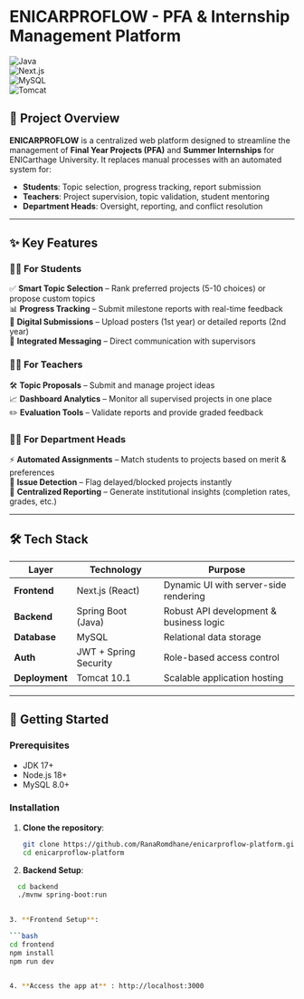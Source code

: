 # ENICARPROFLOW - PFA & Internship Management Platform  

![Java](https://img.shields.io/badge/Backend-Spring_Boot-6DB33F?logo=spring)  
![Next.js](https://img.shields.io/badge/Frontend-Next.js-000000?logo=next.js)  
![MySQL](https://img.shields.io/badge/Database-MySQL-4479A1?logo=mysql)  
![Tomcat](https://img.shields.io/badge/Server-Tomcat_10.1-F8DC75?logo=apache-tomcat)  

## 🚀 Project Overview  
**ENICARPROFLOW** is a centralized web platform designed to streamline the management of **Final Year Projects (PFA)** and **Summer Internships** for ENICarthage University. It replaces manual processes with an automated system for:  
- **Students**: Topic selection, progress tracking, report submission  
- **Teachers**: Project supervision, topic validation, student mentoring  
- **Department Heads**: Oversight, reporting, and conflict resolution  

---

## ✨ Key Features  

### 👨‍🎓 For Students  
✅ **Smart Topic Selection** – Rank preferred projects (5-10 choices) or propose custom topics  
📊 **Progress Tracking** – Submit milestone reports with real-time feedback  
📝 **Digital Submissions** – Upload posters (1st year) or detailed reports (2nd year)  
💬 **Integrated Messaging** – Direct communication with supervisors  

### 👨‍🏫 For Teachers  
🛠️ **Topic Proposals** – Submit and manage project ideas  
📈 **Dashboard Analytics** – Monitor all supervised projects in one place  
✏️ **Evaluation Tools** – Validate reports and provide graded feedback  

### 👨‍💼 For Department Heads  
⚡ **Automated Assignments** – Match students to projects based on merit & preferences  
🚨 **Issue Detection** – Flag delayed/blocked projects instantly  
📑 **Centralized Reporting** – Generate institutional insights (completion rates, grades, etc.)  

---

## 🛠 Tech Stack  

| Layer          | Technology                          | Purpose                                  |  
|----------------|-------------------------------------|------------------------------------------|  
| **Frontend**   | Next.js (React)                     | Dynamic UI with server-side rendering    |  
| **Backend**    | Spring Boot (Java)                  | Robust API development & business logic  |  
| **Database**   | MySQL                               | Relational data storage                  |  
| **Auth**       | JWT + Spring Security               | Role-based access control                |  
| **Deployment** | Tomcat 10.1                         | Scalable application hosting             |  

---

## 🚀 Getting Started  

### Prerequisites  
- JDK 17+  
- Node.js 18+  
- MySQL 8.0+  

### Installation  
1. **Clone the repository**:  
   ```bash  
   git clone https://github.com/RanaRomdhane/enicarproflow-platform.git 
   cd enicarproflow-platform

2. **Backend Setup**:

  ```bash 
    cd backend  
    ./mvnw spring-boot:run  
    

3. **Frontend Setup**:

  ```bash 
cd frontend  
npm install  
npm run dev  


4. **Access the app at** : http://localhost:3000